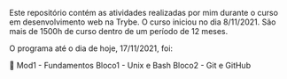 Este repositório contém as atividades realizadas por mim durante o curso em desenvolvimento web na Trybe.
O curso iniciou no dia 8/11/2021. São mais de 1500h de curso dentro de um período de 12 meses. 

O programa até o dia de hoje, 17/11/2021, foi:

:file_folder: Mod1 - Fundamentos
Bloco1 - Unix e Bash
Bloco2 - Git e GitHub
